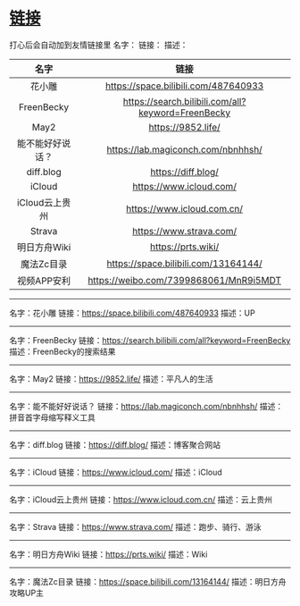 # [链接](https://github.com/noteMay/blog/issues/8)

打心后会自动加到友情链接里
名字：
链接：
描述：

|名字|链接|
|:---:|:---:|
|花小雕|<https://space.bilibili.com/487640933>|
|FreenBecky|<https://search.bilibili.com/all?keyword=FreenBecky>|
|May2|<https://9852.life/>|
|能不能好好说话？|<https://lab.magiconch.com/nbnhhsh/>|
|diff.blog|<https://diff.blog/>|
|iCloud|<https://www.icloud.com/>|
|iCloud云上贵州|<https://www.icloud.com.cn/>|
|Strava|<https://www.strava.com/>|
|明日方舟Wiki|<https://prts.wiki/>|
|魔法Zc目录|<https://space.bilibili.com/13164144/>|
|视频APP安利|<https://weibo.com/7399868061/MnR9i5MDT>|

---

名字：花小雕
链接：<https://space.bilibili.com/487640933>
描述：UP

---

名字：FreenBecky
链接：<https://search.bilibili.com/all?keyword=FreenBecky>
描述：FreenBecky的搜索结果

---

名字：May2
链接：<https://9852.life/>
描述：平凡人的生活

---

名字：能不能好好说话？
链接：<https://lab.magiconch.com/nbnhhsh/>
描述：拼音首字母缩写释义工具

---

名字：diff.blog
链接：<https://diff.blog/>
描述：博客聚合网站

---

名字：iCloud
链接：<https://www.icloud.com/>
描述：iCloud

---

名字：iCloud云上贵州
链接：<https://www.icloud.com.cn/>
描述：云上贵州

---

名字：Strava
链接：https://www.strava.com/
描述：跑步、骑行、游泳

---

名字：明日方舟Wiki
链接：https://prts.wiki/
描述：Wiki

---

名字：魔法Zc目录
链接：https://space.bilibili.com/13164144/
描述：明日方舟攻略UP主